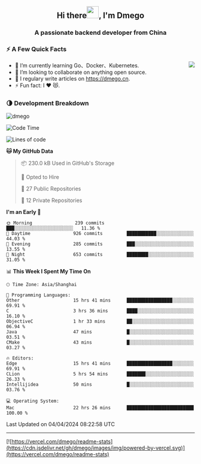 <h2 align="center">Hi there<img src="https://cdn.jsdelivr.net/gh/dmego/images/img/Hi.gif" height="32" />, I'm Dmego </h2>
<h3 align="center">A passionate backend developer from China</h3>

### ⚡️ A Few Quick Facts

<img align="right" src="https://readme-stats-dmego.vercel.app/api?username=dmego&show_icons=true&icon_color=1573B3&hide_title=true&text_color=718096&bg_color=00000000&hide_border=true"/>

<ul>
    <li> 🌱 I’m currently learning Go、Docker、Kubernetes.</li>
    <li> 👯 I’m looking to collaborate on anything open source.</li>
    <li> 📝 I regulary write articles on <a href="https://dmego.cn">https://dmego.cn</a>.</li>
    <li> ⚡ Fun fact: I ❤️ 😻.</li>
</ul>

### 🌗 Development Breakdown

<img src="https://komarev.com/ghpvc/?username=dmego" alt="dmego" />

<!--START_SECTION:waka-->
![Code Time](http://img.shields.io/badge/Code%20Time-2%2C649%20hrs%2051%20mins-blue)

![Lines of code](https://img.shields.io/badge/From%20Hello%20World%20I%27ve%20Written-687.7%20thousand%20lines%20of%20code-blue)

**🐱 My GitHub Data** 

> 📦 230.0 kB Used in GitHub's Storage 
 > 
> 💼 Opted to Hire
 > 
> 📜 27 Public Repositories 
 > 
> 🔑 12 Private Repositories 
 > 
**I'm an Early 🐤** 

```text
🌞 Morning                239 commits         ███░░░░░░░░░░░░░░░░░░░░░░   11.36 % 
🌆 Daytime                926 commits         ███████████░░░░░░░░░░░░░░   44.03 % 
🌃 Evening                285 commits         ███░░░░░░░░░░░░░░░░░░░░░░   13.55 % 
🌙 Night                  653 commits         ████████░░░░░░░░░░░░░░░░░   31.05 % 
```


📊 **This Week I Spent My Time On** 

```text
🕑︎ Time Zone: Asia/Shanghai

💬 Programming Languages: 
Other                    15 hrs 41 mins      █████████████████░░░░░░░░   69.91 % 
C                        3 hrs 36 mins       ████░░░░░░░░░░░░░░░░░░░░░   16.10 % 
ObjectiveC               1 hr 33 mins        ██░░░░░░░░░░░░░░░░░░░░░░░   06.94 % 
Java                     47 mins             █░░░░░░░░░░░░░░░░░░░░░░░░   03.51 % 
CMake                    43 mins             █░░░░░░░░░░░░░░░░░░░░░░░░   03.27 % 

🔥 Editors: 
Edge                     15 hrs 41 mins      █████████████████░░░░░░░░   69.91 % 
CLion                    5 hrs 54 mins       ███████░░░░░░░░░░░░░░░░░░   26.33 % 
Intellijidea             50 mins             █░░░░░░░░░░░░░░░░░░░░░░░░   03.76 % 

💻 Operating System: 
Mac                      22 hrs 26 mins      █████████████████████████   100.00 % 
```


 Last Updated on 04/04/2024 08:22:58 UTC
<!--END_SECTION:waka-->

---

[![https://vercel.com/dmego/readme-stats](https://cdn.jsdelivr.net/gh/dmego/images/img/powered-by-vercel.svg)](https://vercel.com/dmego/readme-stats)

